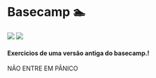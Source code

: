 # Basecamp 🏊
<p align=left>
<img src="https://img.shields.io/badge/C-A8B9CC?style=flat-square&logo=C&logoColor=black"/>
<img src="https://img.shields.io/badge/shell_script-%23121011.svg?style=flat-square&logo=gnu-bash&logoColor=white"/>



#### Exercicios de uma versão antiga do basecamp.!

<p align=left>
 NÃO ENTRE EM PÂNICO 
</p>
